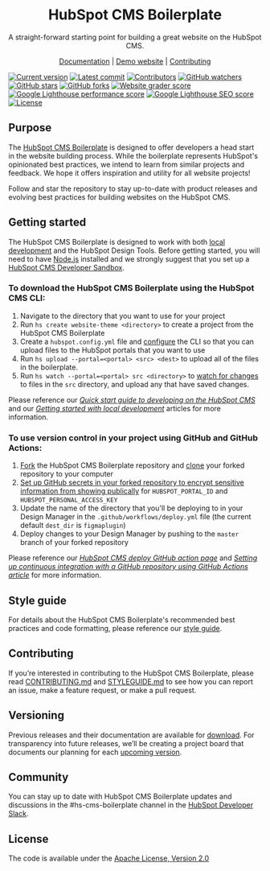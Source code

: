 <h1 align="center">HubSpot CMS Boilerplate</h1>

<p align="center">
  A straight-forward starting point for building a great website on the HubSpot CMS.
</p>

<p align="center">
  <a href="https://github.com/HubSpot/figmaplugin/wiki">Documentation</a> |
  <a href="https://boilerplate.hubspotcms.com/">Demo website</a> |
  <a href="https://github.com/HubSpot/figmaplugin/blob/master/CONTRIBUTING.md">Contributing</a>
</p>

[![Current version](https://img.shields.io/github/v/release/HubSpot/figmaplugin)](https://github.com/HubSpot/figmaplugin/releases)
[![Latest commit](https://img.shields.io/github/last-commit/HubSpot/figmaplugin)](https://github.com/HubSpot/figmaplugin/commits/master)
[![Contributors](https://img.shields.io/github/contributors/HubSpot/figmaplugin?logo=blue)](https://github.com/HubSpot/figmaplugin/graphs/contributors)
[![GitHub watchers](https://img.shields.io/github/watchers/HubSpot/figmaplugin?style=social)](https://github.com/HubSpot/figmaplugin/watchers)
[![GitHub stars](https://img.shields.io/github/stars/HubSpot/figmaplugin?style=social)](https://github.com/HubSpot/figmaplugin/stargazers)
[![GitHub forks](https://img.shields.io/github/forks/HubSpot/figmaplugin?style=social)](https://github.com/HubSpot/figmaplugin/network/members)
[![Website grader score](https://img.shields.io/badge/Website%20grader%20score-100-brightgreen)](https://website.grader.com/tests/boilerplate.hubspotcms.com)
[![Google Lighthouse performance score](https://img.shields.io/badge/Google%20Lighthouse%20performance%20score-97-brightgreen)](https://developers.google.com/web/tools/lighthouse)
[![Google Lighthouse SEO score](https://img.shields.io/badge/Google%20Lighthouse%20SEO%20score-100-brightgreen)](https://developers.google.com/web/tools/lighthouse)
[![License](https://img.shields.io/badge/license-Apache%20Version%202.0-red)](https://github.com/HubSpot/figmaplugin/blob/master/LICENSE)

## Purpose

The [HubSpot CMS Boilerplate](https://designers.hubspot.com/docs/building-blocks/themes/hubspot-cms-boilerplate) is designed to offer developers a head start in the website building process. While the boilerplate represents HubSpot's opinionated best practices, we intend to learn from similar projects and feedback. We hope it offers inspiration and utility for all website projects!

Follow and star the repository to stay up-to-date with product releases and evolving best practices for building websites on the HubSpot CMS.

## Getting started

The HubSpot CMS Boilerplate is designed to work with both [local development](https://designers.hubspot.com/docs/tools/local-development) and the HubSpot Design Tools. Before getting started, you will need to have [Node.js](https://nodejs.org) installed and we strongly suggest that you set up a [HubSpot CMS Developer Sandbox](https://offers.hubspot.com/free-cms-developer-sandbox).

### To download the HubSpot CMS Boilerplate using the HubSpot CMS CLI:

1. Navigate to the directory that you want to use for your project
2. Run `hs create website-theme <directory>` to create a project from the HubSpot CMS Boilerplate
3. Create a `hubspot.config.yml` file and [configure](https://designers.hubspot.com/tutorials/getting-started-with-local-development#2-set-up-your-configuration-file) the CLI so that you can upload files to the HubSpot portals that you want to use
4. Run `hs upload --portal=<portal> <src> <dest>` to upload all of the files in the boilerplate.
5. Run `hs watch --portal=<portal> src <directory>` to [watch for changes](https://designers.hubspot.com/docs/tools/local-development-reference#watch) to files in the `src` directory, and upload any that have saved changes.

Please reference our _[Quick start guide to developing on the HubSpot CMS](https://designers.hubspot.com/tutorials/getting-started#1-install-the-hubspot-cms-cli)_ and our _[Getting started with local development](https://designers.hubspot.com/tutorials/getting-started-with-local-development)_ articles for more information.

### To use version control in your project using GitHub and GitHub Actions:

1. [Fork](https://help.github.com/en/github/getting-started-with-github/fork-a-repo) the HubSpot CMS Boilerplate repository and [clone](https://help.github.com/en/github/creating-cloning-and-archiving-repositories/cloning-a-repository) your forked repository to your computer
2. [Set up GitHub secrets in your forked repository to encrypt sensitive information from showing publically](https://help.github.com/en/actions/configuring-and-managing-workflows/creating-and-storing-encrypted-secrets) for `HUBSPOT_PORTAL_ID` and `HUBSPOT_PERSONAL_ACCESS_KEY`
3. Update the name of the directory that you'll be deploying to in your Design Manager in the `.github/workflows/deploy.yml` file (the current default `dest_dir` is `figmaplugin`)
4. Deploy changes to your Design Manager by pushing to the `master` branch of your forked repository

Please reference our [_HubSpot CMS deploy GitHub action page_](https://github.com/marketplace/actions/hubspot-cms-deploy) and _[Setting up continuous integration with a GitHub repository using GitHub Actions article](https://designers.hubspot.com/tutorials/github-integration)_ for more information.

## Style guide

For details about the HubSpot CMS Boilerplate's recommended best practices and code formatting, please reference our [style guide](https://github.com/HubSpot/figmaplugin/blob/master/STYLEGUIDE.md).

## Contributing

If you’re interested in contributing to the HubSpot CMS Boilerplate, please read [CONTRIBUTING.md](https://github.com/HubSpot/figmaplugin/blob/master/CONTRIBUTING.md) and [STYLEGUIDE.md](https://github.com/HubSpot/figmaplugin/blob/master/STYLEGUIDE.md) to see how you can report an issue, make a feature request, or make a pull request.

## Versioning

Previous releases and their documentation are available for [download](https://github.com/HubSpot/figmaplugin/releases). For transparency into future releases, we’ll be creating a project board that documents our planning for each [upcoming version](https://github.com/HubSpot/figmaplugin/projects).

## Community

You can stay up to date with HubSpot CMS Boilerplate updates and discussions in the #hs-cms-boilerplate channel in the [HubSpot Developer Slack](https://designers.hubspot.com/slack).

## License

The code is available under the [Apache License, Version 2.0](https://github.com/HubSpot/figmaplugin/blob/master/LICENSE)
